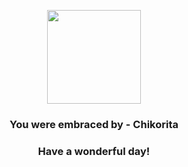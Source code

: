 <p align="center">
    <img src="https://raw.githubusercontent.com/PokeAPI/sprites/master/sprites/pokemon/152.png" width="150" height="150">
</p>
<h3 align="center">You were embraced by - <b>Chikorita</b></h3>
<h3 align="center">Have a wonderful day!</h3>
